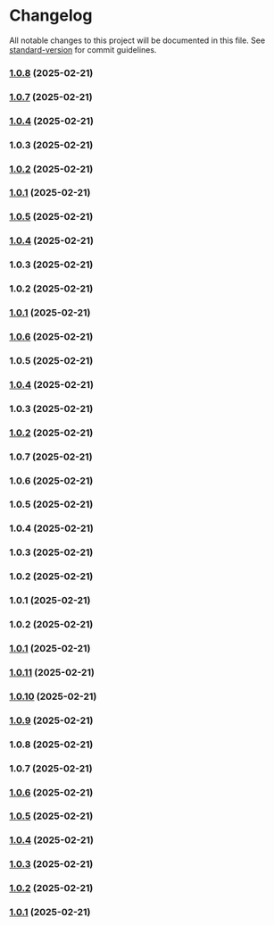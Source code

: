 # Changelog

All notable changes to this project will be documented in this file. See [standard-version](https://github.com/conventional-changelog/standard-version) for commit guidelines.

### [1.0.8](https://github.com/simaoptrocha/full-widget-app/compare/v1.0.7...v1.0.8) (2025-02-21)

### [1.0.7](https://github.com/simaoptrocha/full-widget-app/compare/v1.0.5...v1.0.7) (2025-02-21)

### [1.0.4](https://github.com/simaoptrocha/full-widget-app/compare/v1.0.5...v1.0.4) (2025-02-21)

### 1.0.3 (2025-02-21)

### [1.0.2](https://github.com/simaoptrocha/full-widget-app/compare/v1.0.1...v1.0.2) (2025-02-21)

### [1.0.1](https://github.com/simaoptrocha/full-widget-app/compare/v1.0.5...v1.0.1) (2025-02-21)

### [1.0.5](https://github.com/simaoptrocha/full-widget-app/compare/v1.0.4...v1.0.5) (2025-02-21)

### [1.0.4](https://github.com/simaoptrocha/full-widget-app/compare/v1.0.3...v1.0.4) (2025-02-21)

### 1.0.3 (2025-02-21)

### 1.0.2 (2025-02-21)

### [1.0.1](https://github.com/simaoptrocha/full-widget-app/compare/v1.0.11...v1.0.1) (2025-02-21)

### [1.0.6](https://github.com/simaoptrocha/full-widget-app/compare/v1.0.5...v1.0.6) (2025-02-21)

### 1.0.5 (2025-02-21)

### [1.0.4](https://github.com/simaoptrocha/full-widget-app/compare/v1.0.3...v1.0.4) (2025-02-21)

### 1.0.3 (2025-02-21)

### [1.0.2](https://github.com/simaoptrocha/full-widget-app/compare/v1.0.11...v1.0.2) (2025-02-21)

### 1.0.7 (2025-02-21)

### 1.0.6 (2025-02-21)

### 1.0.5 (2025-02-21)

### 1.0.4 (2025-02-21)

### 1.0.3 (2025-02-21)

### 1.0.2 (2025-02-21)

### 1.0.1 (2025-02-21)

### 1.0.2 (2025-02-21)

### [1.0.1](https://github.com/simaoptrocha/full-widget-app/compare/v1.0.11...v1.0.1) (2025-02-21)

### [1.0.11](https://github.com/simaoptrocha/full-widget-app/compare/v1.0.10...v1.0.11) (2025-02-21)

### [1.0.10](https://github.com/simaoptrocha/full-widget-app/compare/v1.0.9...v1.0.10) (2025-02-21)

### [1.0.9](https://github.com/simaoptrocha/full-widget-app/compare/v1.0.8...v1.0.9) (2025-02-21)

### 1.0.8 (2025-02-21)

### 1.0.7 (2025-02-21)

### [1.0.6](https://github.com/simaoptrocha/full-widget-app/compare/v1.0.9...v1.0.6) (2025-02-21)

### [1.0.5](https://github.com/simaoptrocha/full-widget-app/compare/v1.0.7...v1.0.5) (2025-02-21)

### [1.0.4](https://github.com/simaoptrocha/full-widget-app/compare/v1.0.7...v1.0.4) (2025-02-21)

### [1.0.3](https://github.com/simaoptrocha/full-widget-app/compare/v1.0.7...v1.0.3) (2025-02-21)

### [1.0.2](https://github.com/simaoptrocha/full-widget-app/compare/v1.0.7...v1.0.2) (2025-02-21)

### [1.0.1](https://github.com/simaoptrocha/full-widget-app/compare/v1.0.7...v1.0.1) (2025-02-21)
